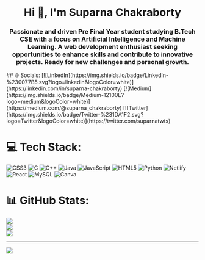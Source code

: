 <h1 align="center">Hi 👋, I'm Suparna Chakraborty</h1>
<h3 align="center">Passionate and driven Pre Final Year student  studying B.Tech CSE with a focus on Artificial Intelligence and Machine Learning. A web development enthusiast seeking opportunities to enhance skills and contribute to innovative projects. Ready for new challenges and personal growth.</h3>
## 🌐 Socials:
[![LinkedIn](https://img.shields.io/badge/LinkedIn-%230077B5.svg?logo=linkedin&logoColor=white)](https://linkedin.com/in/suparna-chakraborty) [![Medium](https://img.shields.io/badge/Medium-12100E?logo=medium&logoColor=white)](https://medium.com/@suparna_chakraborty) [![Twitter](https://img.shields.io/badge/Twitter-%231DA1F2.svg?logo=Twitter&logoColor=white)](https://twitter.com/suparnatwts) 

# 💻 Tech Stack:
![CSS3](https://img.shields.io/badge/css3-%231572B6.svg?style=plastic&logo=css3&logoColor=white) ![C](https://img.shields.io/badge/c-%2300599C.svg?style=plastic&logo=c&logoColor=white) ![C++](https://img.shields.io/badge/c++-%2300599C.svg?style=plastic&logo=c%2B%2B&logoColor=white) ![Java](https://img.shields.io/badge/java-%23ED8B00.svg?style=plastic&logo=java&logoColor=white) ![JavaScript](https://img.shields.io/badge/javascript-%23323330.svg?style=plastic&logo=javascript&logoColor=%23F7DF1E) ![HTML5](https://img.shields.io/badge/html5-%23E34F26.svg?style=plastic&logo=html5&logoColor=white) ![Python](https://img.shields.io/badge/python-3670A0?style=plastic&logo=python&logoColor=ffdd54) ![Netlify](https://img.shields.io/badge/netlify-%23000000.svg?style=plastic&logo=netlify&logoColor=#00C7B7) ![React](https://img.shields.io/badge/react-%2320232a.svg?style=plastic&logo=react&logoColor=%2361DAFB) ![MySQL](https://img.shields.io/badge/mysql-%2300f.svg?style=plastic&logo=mysql&logoColor=white) ![Canva](https://img.shields.io/badge/Canva-%2300C4CC.svg?style=plastic&logo=Canva&logoColor=white)
# 📊 GitHub Stats:
![](https://github-readme-stats.vercel.app/api?username=SuparnaChakraborty&theme=dark&hide_border=false&include_all_commits=false&count_private=false)<br/>
![](https://github-readme-streak-stats.herokuapp.com/?user=SuparnaChakraborty&theme=dark&hide_border=false)<br/>
![](https://github-readme-stats.vercel.app/api/top-langs/?username=SuparnaChakraborty&theme=dark&hide_border=false&include_all_commits=false&count_private=false&layout=compact)

---
[![](https://visitcount.itsvg.in/api?id=SuparnaChakraborty&icon=5&color=1)](https://visitcount.itsvg.in)

<!-- Proudly created with GPRM ( https://gprm.itsvg.in ) -->
